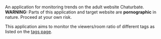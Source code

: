 An application for monitoring trends on the adult website Chaturbate.
**WARNING:** Parts of this application and target website are **pornographic** in nature. Proceed at your own risk.

This application aims to monitor the viewers/room ratio of different tags as listed on the [tags page](https://chaturbate.com/tags/).

